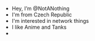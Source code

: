 - Hey, I’m @NotANothing
- I'm from Czech Republic
- I'm interested in network things
- I like Anime and Tanks
- 
